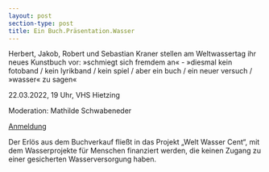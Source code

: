 ```yaml
---
layout: post
section-type: post
title: Ein Buch.Präsentation.Wasser
---
```

Herbert, Jakob, Robert und Sebastian Kraner stellen am Weltwassertag ihr neues Kunstbuch vor: »schmiegt sich fremdem an« - »diesmal kein fotoband / kein lyrikband / kein spiel / aber ein buch / ein neuer versuch / »wasser« zu sagen«

22.03.2022, 19 Uhr, VHS Hietzing

Moderation: Mathilde Schwabeneder

[Anmeldung](https://buecher-geschenkeladen.at)

Der Erlös aus dem Buchverkauf fließt in das Projekt „Welt Wasser Cent“, mit dem Wasserprojekte für Menschen finanziert werden, die keinen Zugang zu einer gesicherten Wasserversorgung haben.

